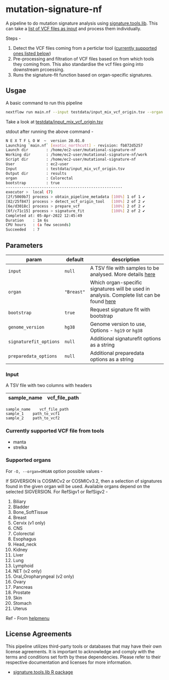 # mutation-signature-nf

A pipeline to do mutation signature analysis using [signature.tools.lib](https://github.com/Nik-Zainal-Group/signature.tools.lib). This can take a [list of VCF files as input](#input) and process them individually.

Steps - 
1. Detect the VCF files coming from a perticlar tool ([currently supported ones listed below](#currently-supported-vcf-file-from-tools))
2. Pre-processing and filtration of VCF files based on from which tools they coming from. This also standardise the vcf files going into downstream prcoessing.
3. Runs the signature-fit function based on organ-specific signatures.

## Usgae 

A basic command to run this pipeline

```bash
nextflow run main.nf --input testdata/input_mix_vcf_origin.tsv --organ "Colorectal" -with-docker
```

Take a look at [testdata/input_mix_vcf_origin.tsv](testdata/input_mix_vcf_origin.tsv)

stdout after running the above command - 

```bash
N E X T F L O W  ~  version 20.01.0
Launching `main.nf` [exotic_northcutt] - revision: fb872d5257
Launch dir        : /home/ec2-user/mutational-signature-nf
Working dir       : /home/ec2-user/mutational-signature-nf/work
Script dir        : /home/ec2-user/mutational-signature-nf
User              : ec2-user
Input             : testdata/input_mix_vcf_origin.tsv
Output dir        : results
organ             : Colorectal
bootstrap         : true
----------------------------------------------------
executor >  local (7)
[2f/5069b7] process > obtain_pipeline_metadata [100%] 1 of 1 ✔
[82/25f847] process > detect_vcf_origin_tool   [100%] 2 of 2 ✔
[6e/d3018c] process > prepare_vcf              [100%] 2 of 2 ✔
[6f/c71c15] process > signature_fit            [100%] 2 of 2 ✔
Completed at: 05-Apr-2022 12:45:49
Duration    : 1m 6s
CPU hours   : (a few seconds)
Succeeded   : 7
```

## Parameters

| param | default | description | 
|---|---|---|
| `input` | `null` | A TSV file with samples to be analysed. More details [here](#input) |
| `organ` | `"Breast"` | Which organ-specific signatures will be used in analysis. Complete list can be found [here](https://github.com/Nik-Zainal-Group/signature.tools.lib.dev/blob/dev/scripts/signatureFit#L76-L86) |
| `bootstrap` | `true` | Request signature fit with bootstrap |
| `genome_version` | `hg38` | Genome version to use, Options - `hg19` or `hg38` |
| `signaturefit_options` | `null` | Additional signaturefit options as a string |
| `preparedata_options` | `null` | Additional preparedata options as a string |

### Input

A TSV file with two columns with headers

| sample_name | vcf_file_path |
|---|---|

```
sample_name    vcf_file_path
sample_1    path_to_vcf1
sample_2    path_to_vcf2
```

### Currently supported VCF file from tools

* manta
* strelka

### Supported organs 

For `-O, --organ=ORGAN` option possible values - 

If SIGVERSION is COSMICv2 or COSMICv3.2, then a selection of signatures found in the given organ will be used. Available organs depend on the selected SIGVERSION. For RefSigv1 or RefSigv2 - 

1. Biliary
2. Bladder
3. Bone_SoftTissue
4. Breast
5. Cervix (v1 only)
6. CNS
7. Colorectal
8. Esophagus
9. Head_neck
10. Kidney
11. Liver
12. Lung
13. Lymphoid
14. NET (v2 only)
15. Oral_Oropharyngeal (v2 only)
16. Ovary
17. Pancreas
18. Prostate
19. Skin
20. Stomach
21. Uterus

Ref - From [helpmenu](https://github.com/Nik-Zainal-Group/signature.tools.lib.dev/blob/676b1e5e44aab05d788fee53b4113034d24f15f9/scripts/signatureFit#L76-L86)

## License Agreements

This pipeline utilizes third-party tools or databases that may have their own license agreements. It is important to acknowledge and comply with the terms and conditions set forth by these dependencies. Please refer to their respective documentation and licenses for more information.

* [signature.tools.lib R package](https://github.com/Nik-Zainal-Group/signature.tools.lib/blob/master/LICENCE)

